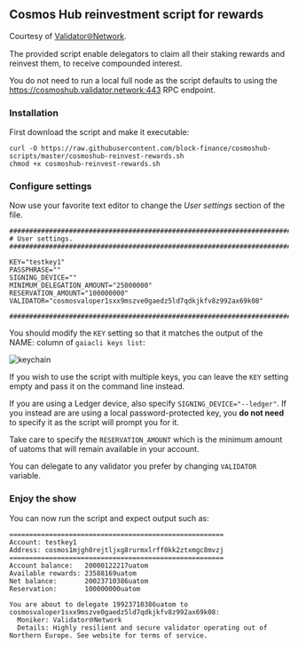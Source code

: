 ## Cosmos Hub reinvestment script for rewards

Courtesy of [Validator🌐Network](https://validator.network).

The provided script enable delegators to claim all their staking rewards and reinvest them, to receive compounded interest.

You do not need to run a local full node as the script defaults to using the https://cosmoshub.validator.network:443 RPC endpoint.


### Installation

First download the script and make it executable:
```
curl -O https://raw.githubusercontent.com/block-finance/cosmoshub-scripts/master/cosmoshub-reinvest-rewards.sh
chmod +x cosmoshub-reinvest-rewards.sh
```

### Configure settings
Now use your favorite text editor to change the *User settings* section of the file.

```
##############################################################################
# User settings.
##############################################################################

KEY="testkey1"
PASSPHRASE=""
SIGNING_DEVICE=""
MINIMUM_DELEGATION_AMOUNT="25000000"
RESERVATION_AMOUNT="100000000"
VALIDATOR="cosmosvaloper1sxx9mszve0gaedz5ld7qdkjkfv8z992ax69k08"

##############################################################################
```

You should modify the `KEY` setting so that it matches the output of the NAME: column of `gaiacli keys list`:

![keychain](https://validator.network/img/gaiacli01.png "gaiacli keys list output")

If you wish to use the script with multiple keys, you can leave the `KEY` setting empty and pass it on the command line instead.

If you are using a Ledger device, also specify `SIGNING_DEVICE="--ledger"`. If you instead are are using a local password-protected key, you __do not need__ to specify it as the script will prompt you for it.

Take care to specify the `RESERVATION_AMOUNT` which is the minimum amount of uatoms that will remain available in your account.

You can delegate to any validator you prefer by changing `VALIDATOR` variable.

### Enjoy the show

You can now run the script and expect output such as:
```
======================================================
Account: testkey1
Address: cosmos1mjgh0rejtljxg8rurmxlrff0kk2ztxmgc8mvzj
======================================================
Account balance:   20000122217uatom
Available rewards: 23588169uatom
Net balance:       20023710386uatom
Reservation:       100000000uatom

You are about to delegate 19923710386uatom to cosmosvaloper1sxx9mszve0gaedz5ld7qdkjkfv8z992ax69k08:
  Moniker: Validator🌐Network
  Details: Highly resilient and secure validator operating out of Northern Europe. See website for terms of service.
```
